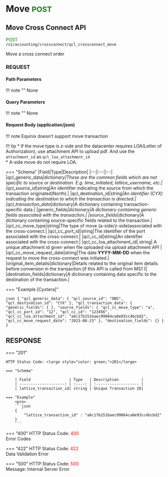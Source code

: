 # Move <small style="color: green;">POST</small>

## Move Cross Connect API

<span style="color: green;">POST</span>  
`/v1/accounting/crossconnect/qcl_crossconnect_move`

Move a cross connect order

### **REQUEST**

#### **Path Parameters**
!!! note ""
    None

#### **Query Parameters**
!!! note ""
    None

#### **Request Body** (application/json)

!!! note
    Equinix doesn't support move transaction

!!! tip
    * If the move type is z-side and the datacenter requires LOA(Letter of Authorization), use attachment API to upload pdf.
    And use the `attachment_id` as `qcl_loa_attachment_id`  
    * A-side move do not require LOA.


=== "Schema"
    |Field|Type|Description|
    |--:|:--:|:--|
    |qcl_generic_data<large style="color: red;">*</large>|dictionary|These are the common fields which are not specific to source or destination. E.g. time_initiated, lattice_username, etc.|
    |qcl_source_id<large style="color: red;">*</large>|string|An identifier indicating the source from which the transaction originated(North).|
    |qcl_destination_id<large style="color: red;">*</large>|string|An identifier (CYX) indicating the destination to which the transaction is directed.|
    |qcl_transaction_data<large style="color: red;">*</large>|dictionary|A dictionary containing transaction-specific data.|
    |generic_fields<large style="color: red;">*</large>|dictionary|A dictionary containing generic fields associated with the transaction.|
    |source_fields<large style="color: red;">*</large>|dictionary|A dictionary containing source-specific fields related to the transaction.|
    |qcl_cc_move_type|string|The type of move (a-side/z-side)associated with the cross-connect.|
    |qcl_cc_port_id|string|The identifier of the port associated with the cross-connect.|
    |qcl_cc_id|string|An identifier associated with the cross-connect.|
    |qcl_cc_loa_attachment_id| string| A unique attachment id given when file uploaded via upload attachment API |
    |qcl_cc_move_request_date|string|The date **YYYY-MM-DD** when the request to move the cross-connect was initiated.|
    |original_item_details|dictionary|Details related to the original item details before conversion in the transaction.(if this API is called from MS1 )|
    |destination_fields|dictionary|A dictionary containing data specific to the destination of the transaction.|



=== "Example [Cyxtera]"
    <pre>
    ```json
    {
        "qcl_generic_data": {
            "qcl_source_id": "ONS",
            "qcl_destination_id": "CYX"
        },
        "qcl_transaction_data": {
            "generic_fields": {
            },
            "source_fields": {
                "qcl_cc_move_type": "a",
                "qcl_cc_port_id": "12",
                "qcl_cc_id": "123456",
                "qcl_cc_loa_attachment_id": "a6c17b151baec99064ca0e93cc4bcbd2",
                "qcl_cc_move_request_date": "2023-08-23"
            },
            "destination_fields": {}
        }
    }
    ```
    </pre>

## RESPONSE

=== "201"

    HTTP Status Code: <large style="color: green;">201</large>

    === "Schema"

        | Field                 | Type   | Description          |
        | --------------------: | :----: | :------------------- |
        | lattice_transaction_id| string | Unique Transaction ID|

    === "Example"
        <pre>
        ```json
        {
            "lattice_transaction_id" : "a6c17b151baec99064ca0e93cc4bcbd2"
        }
        ```

=== "400"
    HTTP Status Code: <large style="color: red;">400</large><br>
    Error Codes

=== "422"
    HTTP Status Code: <large style="color: red;">422</large><br>
    Data Validation Error

=== "500"
    HTTP Status Code: <large style="color: red;">500</large><br>
    Message: Internal Server Error